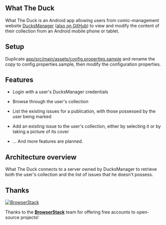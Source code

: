 ## What The Duck

What The Duck is an Android app allowing users from comic-management website [DucksManager](http://www.ducksmanager.net) ([also on GitHub](http://github.com/bperel/DucksManager)) to view and modify the content of their collection from an Android mobile phone or tablet.

## Setup

Duplicate [app/src/main/assets/config.properties.sample](app/src/main/assets/config.properties.sample) and rename the copy to config.properties.sample, then modify the configuration properties.

## Features

* Login with a user's DucksManager credentials
* Browse through the user's collection
* List the existing issues for a publication, with those possessed by the user being marked
* Add an existing issue to the user's collection, either by selecting it or by taking a picture of its cover

* ... And more features are planned.

## Architecture overview

What The Duck connects to a server owned by DucksManager to retrieve both the user's collection and the list of issues that he doesn't possess.

## Thanks

[![BrowserStack](https://i1.wp.com/www.diogonunes.com/blog/wp-content/uploads/2016/07/browserstack-logo.png?w=250)](https://www.browserstack.com)

Thanks to the [**BrowserStack**](https://www.browserstack.com) team for offering free accounts to open-source projects!
